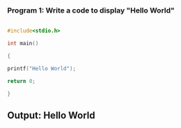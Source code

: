 ### Program 1: Write a code to display "Hello World"
```C

#include<stdio.h>

int main()

{

printf("Hello World");

return 0;

}
```

## Output: Hello World
